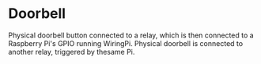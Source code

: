 # Doorbell

Physical doorbell button connected to a relay, which is then connected to a Raspberry Pi's GPIO running WiringPi. Physical doorbell is connected to another relay, triggered by thesame Pi.
